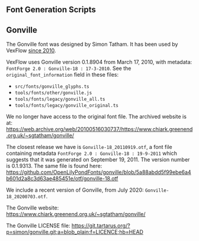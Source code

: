 ## Font Generation Scripts

## Gonville

The Gonville font was designed by Simon Tatham. It has been used by VexFlow [since 2010](https://github.com/0xfe/vexflow/tree/8c10ac8aee4cd92f71786ae1c6cd751497bcb753/src/fonts).

VexFlow uses Gonville version 0.1.8904 from March 17, 2010, with metadata: `FontForge 2.0 : Gonville-18 : 17-3-2010`. See the `original_font_information` field in these files:

- `src/fonts/gonville_glyphs.ts`
- `tools/fonts/other/gonville.js`
- `tools/fonts/legacy/gonville_all.ts`
- `tools/fonts/legacy/gonville_original.ts`

We no longer have access to the original font file. The archived website is at: https://web.archive.org/web/20100516030737/https://www.chiark.greenend.org.uk/~sgtatham/gonville/

The closest release we have is `Gonville-18_20110919.otf`, a font file containing metadata `FontForge 2.0 : Gonville-18 : 19-9-2011` which suggests that it was generated on September 19, 2011. The version number is 0.1.9313. The same file is found here: https://github.com/OpenLilyPondFonts/gonville/blob/5a88abdd5f99ebe6a4b601d2a8c3d63ae485451e/otf/gonville-18.otf

We include a recent version of Gonville, from July 2020: `Gonville-18_20200703.otf`.

The Gonville website: https://www.chiark.greenend.org.uk/~sgtatham/gonville/

The Gonville LICENSE file: https://git.tartarus.org/?p=simon/gonville.git;a=blob_plain;f=LICENCE;hb=HEAD
